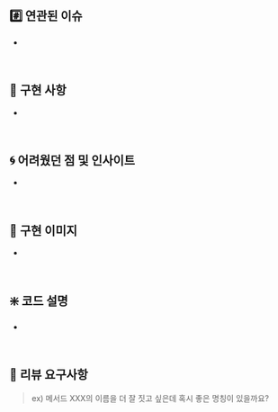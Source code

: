 <!-- PR 제목 예시:
[PR] 기능 구현 (#이슈번호)
-->

## #️⃣ 연관된 이슈

-

<br>

## 📑 구현 사항

-

<br>

## 🌀 어려웠던 점 및 인사이트

-

<br>

## 📸 구현 이미지

-

<br>

## ❇️ 코드 설명

-

<br>

## 💬 리뷰 요구사항

> ex) 메서드 XXX의 이름을 더 잘 짓고 싶은데 혹시 좋은 명칭이 있을까요?
